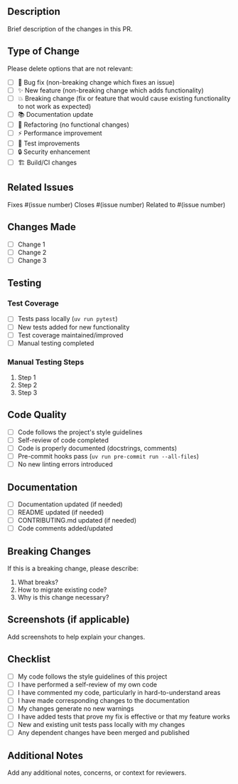 ## Description

Brief description of the changes in this PR.

## Type of Change

Please delete options that are not relevant:

- [ ] 🐛 Bug fix (non-breaking change which fixes an issue)
- [ ] ✨ New feature (non-breaking change which adds functionality)
- [ ] 💥 Breaking change (fix or feature that would cause existing functionality to not work as expected)
- [ ] 📚 Documentation update
- [ ] 🔧 Refactoring (no functional changes)
- [ ] ⚡ Performance improvement
- [ ] 🧪 Test improvements
- [ ] 🔒 Security enhancement
- [ ] 🏗️ Build/CI changes

## Related Issues

Fixes #(issue number)
Closes #(issue number)
Related to #(issue number)

## Changes Made

- [ ] Change 1
- [ ] Change 2
- [ ] Change 3

## Testing

### Test Coverage
- [ ] Tests pass locally (`uv run pytest`)
- [ ] New tests added for new functionality
- [ ] Test coverage maintained/improved
- [ ] Manual testing completed

### Manual Testing Steps
1. Step 1
2. Step 2
3. Step 3

## Code Quality

- [ ] Code follows the project's style guidelines
- [ ] Self-review of code completed
- [ ] Code is properly documented (docstrings, comments)
- [ ] Pre-commit hooks pass (`uv run pre-commit run --all-files`)
- [ ] No new linting errors introduced

## Documentation

- [ ] Documentation updated (if needed)
- [ ] README updated (if needed)
- [ ] CONTRIBUTING.md updated (if needed)
- [ ] Code comments added/updated

## Breaking Changes

If this is a breaking change, please describe:

1. What breaks?
2. How to migrate existing code?
3. Why is this change necessary?

## Screenshots (if applicable)

Add screenshots to help explain your changes.

## Checklist

- [ ] My code follows the style guidelines of this project
- [ ] I have performed a self-review of my own code
- [ ] I have commented my code, particularly in hard-to-understand areas
- [ ] I have made corresponding changes to the documentation
- [ ] My changes generate no new warnings
- [ ] I have added tests that prove my fix is effective or that my feature works
- [ ] New and existing unit tests pass locally with my changes
- [ ] Any dependent changes have been merged and published

## Additional Notes

Add any additional notes, concerns, or context for reviewers.

